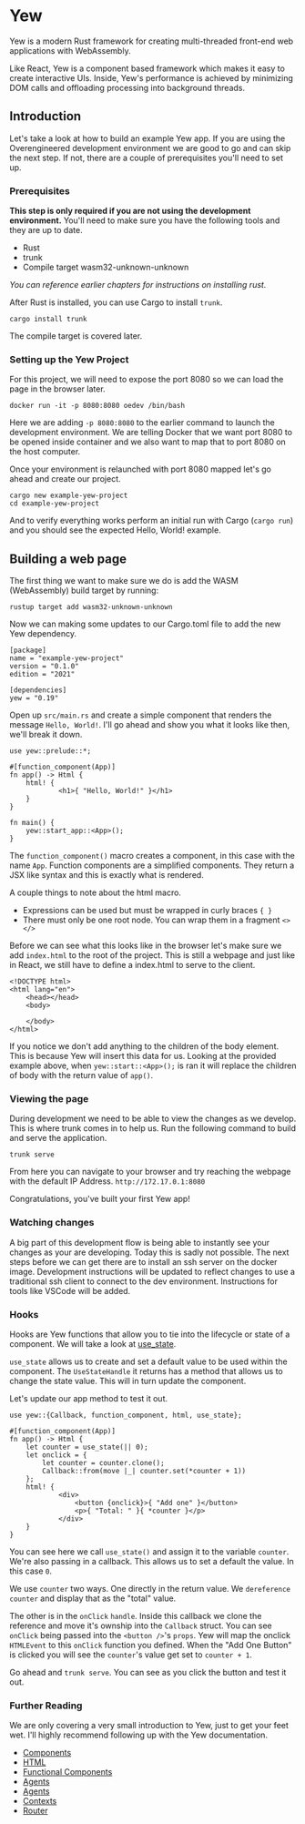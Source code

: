 # Yew

Yew is a modern Rust framework for creating multi-threaded front-end web
applications with WebAssembly.

Like React, Yew is a component based framework which makes it easy to create
interactive UIs. Inside, Yew's performance is achieved by minimizing DOM calls
and offloading processing into background threads.

## Introduction

Let's take a look at how to build an example Yew app. If you are using the
Overengineered development environment we are good to go and can skip the next
step. If not, there are a couple of prerequisites you'll need to set up.

### Prerequisites

**This step is only required if you are not using the development
environment.** You'll need to make sure you have the following tools and they
are up to date.

- Rust
- trunk
- Compile target wasm32-unknown-unknown

_You can reference earlier chapters for instructions on installing rust._

After Rust is installed, you can use Cargo to install `trunk`.

```rust,ignore
cargo install trunk
```

The compile target is covered later.

### Setting up the Yew Project

For this project, we will need to expose the port 8080 so we can load the page
in the browser later.

```rust,ignore
docker run -it -p 8080:8080 oedev /bin/bash
```

Here we are adding `-p 8080:8080` to the earlier command to launch the
development environment. We are telling Docker that we want port 8080 to be
opened inside container and we also want to map that to port 8080 on the host
computer.

Once your environment is relaunched with port 8080 mapped let's go ahead and
create our project.

```rust,ignore
cargo new example-yew-project
cd example-yew-project
```

And to verify everything works perform an initial run with Cargo (`cargo run`)
and you should see the expected Hello, World! example.

## Building a web page

The first thing we want to make sure we do is add the WASM (WebAssembly) build
target by running:

```rust,ignore
rustup target add wasm32-unknown-unknown
```

Now we can making some updates to our Cargo.toml file to add the new Yew
dependency.

```rust,ignore
[package]
name = "example-yew-project"
version = "0.1.0"
edition = "2021"

[dependencies]
yew = "0.19"

```

Open up `src/main.rs` and create a simple component that renders the message
`Hello, World!`. I'll go ahead and show you what it looks like then, we'll
break it down.

```rust,ignore
use yew::prelude::*;

#[function_component(App)]
fn app() -> Html {
    html! {
			<h1>{ "Hello, World!" }</h1>
    }
}

fn main() {
    yew::start_app::<App>();
}
```

The `function_component()` macro creates a component, in this case with the
name `App`. Function components are a simplified components. They return a JSX
like syntax and this is exactly what is rendered.

A couple things to note about the html macro.

- Expressions can be used but must be wrapped in curly braces `{ }`
- There must only be one root node. You can wrap them in a fragment `<></>`

Before we can see what this looks like in the browser let's make sure we add
`index.html` to the root of the project. This is still a webpage and just like
in React, we still have to define a index.html to serve to the client.

```rust,ignore
<!DOCTYPE html>
<html lang="en">
    <head></head>
    <body>

    </body>
</html>
```

If you notice we don't add anything to the children of the body element. This
is because Yew will insert this data for us. Looking at the provided example
above, when `yew::start::<App>();` is ran it will replace the children of body
with the return value of `app()`.

### Viewing the page

During development we need to be able to view the changes as we develop. This
is where trunk comes in to help us. Run the following command to build and
serve the application.

```rust,ignore
trunk serve
```

From here you can navigate to your browser and try reaching the webpage with
the default IP Address. `http://172.17.0.1:8080`

Congratulations, you've built your first Yew app!

### Watching changes

A big part of this development flow is being able to instantly see your changes
as your are developing. Today this is sadly not possible. The next steps before
we can get there are to install an ssh server on the docker image. Development
instructions will be updated to reflect changes to use a traditional ssh client
to connect to the dev environment. Instructions for tools like VSCode will be
added.

### Hooks

Hooks are Yew functions that allow you to tie into the lifecycle or state of a
component. We will take a look at
[use_state](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).

`use_state` allows us to create and set a default value to be used within the
component. The `UseStateHandle` it returns has a method that allows us to
change the state value. This will in turn update the component.

Let's update our app method to test it out.

```rust,ignore
use yew::{Callback, function_component, html, use_state};

#[function_component(App)]
fn app() -> Html {
    let counter = use_state(|| 0);
    let onclick = {
        let counter = counter.clone();
        Callback::from(move |_| counter.set(*counter + 1))
    };
    html! {
			<div>
				<button {onclick}>{ "Add one" }</button>
				<p>{ "Total: " }{ *counter }</p>
			</div>
    }
}

```

You can see here we call `use_state()` and assign it to the variable `counter`.
We're also passing in a callback. This allows us to set a default the value. In
this case `0`.

We use `counter` two ways. One directly in the return value. We `dereference`
`counter` and display that as the "total" value.

The other is in the `onClick` `handle`. Inside this callback we clone the
reference and move it's ownship into the `Callback` struct. You can see
`onClick` being passed into the `<button />`'s `props`. Yew will map the
onclick `HTMLEvent` to this `onClick` function you defined. When the "Add One
Button" is clicked you will see the `counter`'s value get set to `counter + 1`.

Go ahead and `trunk serve`. You can see as you click the button and test it out.

### Further Reading

We are only covering a very small introduction to Yew, just to get your feet
wet. I'll highly recommend following up with the Yew documentation.

- [Components](https://yew.rs/docs/concepts/components/introduction)
- [HTML](https://yew.rs/docs/concepts/html/introduction)
- [Functional Components](https://yew.rs/docs/concepts/function-components/introduction)
- [Agents](https://yew.rs/docs/concepts/agents/introduction)
- [Agents](https://yew.rs/docs/concepts/agents)
- [Contexts](https://yew.rs/docs/concepts/context)
- [Router](https://yew.rs/docs/concepts/router)
